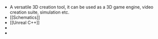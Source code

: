 - A versatile 3D creation tool, it can be used as a 3D game engine, video creation suite, simulation etc.
- [[Schematics]]
- [[Unreal C++]]
-
-
